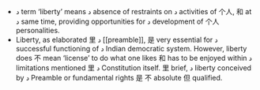 - د term ‘liberty’ means د absence of restraints on د activities of 个人, 和 at د same time, providing opportunities for د development of 个人 personalities.
 - Liberty, as elaborated 里 د [[preamble]],  是 very essential for د successful functioning of د Indian democratic system. However, liberty does 不 mean ‘license’ to do what one likes 和 has to be enjoyed within د limitations mentioned 里 د Constitution itself. 里 brief, د liberty conceived by د Preamble or fundamental rights  是 不 absolute  但  qualified.